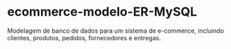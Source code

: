 # ecommerce-modelo-ER-MySQL
Modelagem de banco de dados para um sistema de e-commerce, incluindo clientes, produtos, pedidos, fornecedores e entregas.
